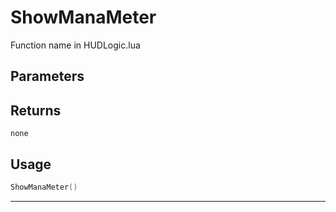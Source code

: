 # ShowManaMeter
Function name in HUDLogic.lua
## Parameters

## Returns
`none`
## Usage
```lua
ShowManaMeter()
```
---
